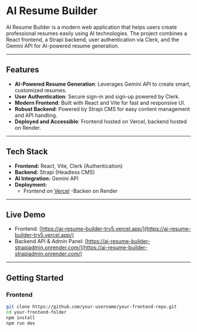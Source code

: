 # AI Resume Builder

AI Resume Builder is a modern web application that helps users create professional resumes easily using AI technologies. The project combines a React frontend, a Strapi backend, user authentication via Clerk, and the Gemini API for AI-powered resume generation.

---

## Features

- **AI-Powered Resume Generation**: Leverages Gemini API to create smart, customized resumes.
- **User Authentication**: Secure sign-in and sign-up powered by Clerk.
- **Modern Frontend**: Built with React and Vite for fast and responsive UI.
- **Robust Backend**: Powered by Strapi CMS for easy content management and API handling.
- **Deployed and Accessible**: Frontend hosted on Vercel, backend hosted on Render.

---

## Tech Stack

- **Frontend:** React, Vite, Clerk (Authentication)
- **Backend:** Strapi (Headless CMS)
- **AI Integration:** Gemini API
- **Deployment:**
  - Frontend on [Vercel](https://vercel.com/)
  -Backen on Render
---

## Live Demo

- Frontend: [https://ai-resume-builder-trv5.vercel.app/](https://ai-resume-builder-trv5.vercel.app/)
- Backend API & Admin Panel: [https://ai-resume-builder-strapiadmin.onrender.com/](https://ai-resume-builder-strapiadmin.onrender.com/)

---

## Getting Started

### Frontend

```bash
git clone https://github.com/your-username/your-frontend-repo.git
cd your-frontend-folder
npm install
npm run dev

